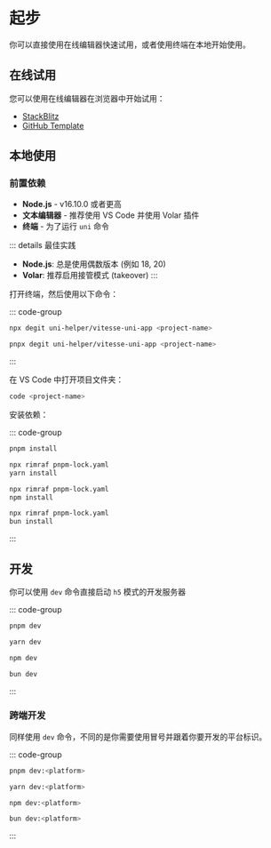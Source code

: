 # 起步

你可以直接使用在线编辑器快速试用，或者使用终端在本地开始使用。

## 在线试用

您可以使用在线编辑器在浏览器中开始试用：

- [StackBlitz](https://stackblitz.com/github/uni-helper/vitesse-uni-app)
- [GitHub Template](https://github.com/uni-helper/vitesse-uni-app/generate)

## 本地使用

### 前置依赖

- **Node.js** - v16.10.0 或者更高
- **文本编辑器** - 推荐使用 VS Code 并使用 Volar 插件
- **终端** - 为了运行 `uni` 命令

::: details 最佳实践

- **Node.js**: 总是使用偶数版本 (例如 18, 20)
- **Volar**: 推荐启用接管模式 (takeover)
:::

打开终端，然后使用以下命令：

::: code-group

```bash [npx]
npx degit uni-helper/vitesse-uni-app <project-name>
```

```bash [pnpm]
pnpx degit uni-helper/vitesse-uni-app <project-name>
```

:::

在 VS Code 中打开项目文件夹：

```bash
code <project-name>
```

安装依赖：

::: code-group

```bash [pnpm]
pnpm install
```

```bash [yarn]
npx rimraf pnpm-lock.yaml
yarn install
```

```bash [npm]
npx rimraf pnpm-lock.yaml
npm install
```

```bash [bun]
npx rimraf pnpm-lock.yaml
bun install
```

:::

## 开发

你可以使用 `dev` 命令直接启动 `h5` 模式的开发服务器

::: code-group

```bash [pnpm]
pnpm dev
```

```bash [yarn]
yarn dev
```

```bash [npm]
npm dev
```

```bash [bun]
bun dev
```

:::

### 跨端开发

同样使用 `dev` 命令，不同的是你需要使用冒号并跟着你要开发的平台标识。

::: code-group

```bash [pnpm]
pnpm dev:<platform>
```

```bash [yarn]
yarn dev:<platform>
```

```bash [npm]
npm dev:<platform>
```

```bash [bun]
bun dev:<platform>
```

:::
